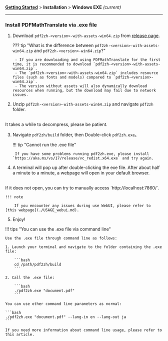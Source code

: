 [**Getting Started**](./getting-started.md) > **Installation** > **Windows EXE** _(current)_

---

### Install PDFMathTranslate via .exe file

1. Download `pdf2zh-<version>-with-assets-win64.zip` from [release page](https://github.com/Byaidu/PDFMathTranslate/releases). 

    ??? tip "What is the difference between `pdf2zh-<version>-with-assets-win64.zip` and `pdf2zh-<version>-win64.zip`?"

        - If you are downloading and using PDFMathTranslate for the first time, it is recommended to download `pdf2zh-<version>-with-assets-win64.zip`.
        - The `pdf2zh-<version>-with-assets-win64.zip` includes resource files (such as fonts and models) compared to `pdf2zh-<version>-win64.zip`.
        - The version without assets will also dynamically download resources when running, but the download may fail due to network issues.

2. Unzip `pdf2zh-<version>-with-assets-win64.zip` and navigate `pdf2zh` folder.
<br>
It takes a while to decompress, please be patient.

3. Navigate `pdf2zh/build` folder, then Double-click `pdf2zh.exe`。

    !!! tip "Cannot run the .exe file"

        If you have some problems running pdf2zh.exe, please install `https://aka.ms/vs/17/release/vc_redist.x64.exe` and try again.

4. A terminal will pop up after double-clicking the exe file. After about half a minute to a minute, a webpage will open in your default browser. 
<br>
If it does not open, you can try to manually access `http://localhost:7860/`.

    !!! note

        If you encounter any issues during use WebUI, please refer to [this webpage](./USAGE_webui.md).

5. Enjoy!

!!! tips "You can use the .exe file via command line"

    Use the .exe file through command line as follows:

    1. Launch your terminal and navigate to the folder containing the .exe file:

        ```bash
        cd /path/pdf2zh/build
        ```

    2. Call the .exe file:

        ```bash
        ./pdf2zh.exe "document.pdf"
        ```

    You can use other command line parameters as normal:

    ```bash
    ./pdf2zh.exe "document.pdf" --lang-in en --lang-out ja
    ```

    If you need more information about command line usage, please refer to this article.
